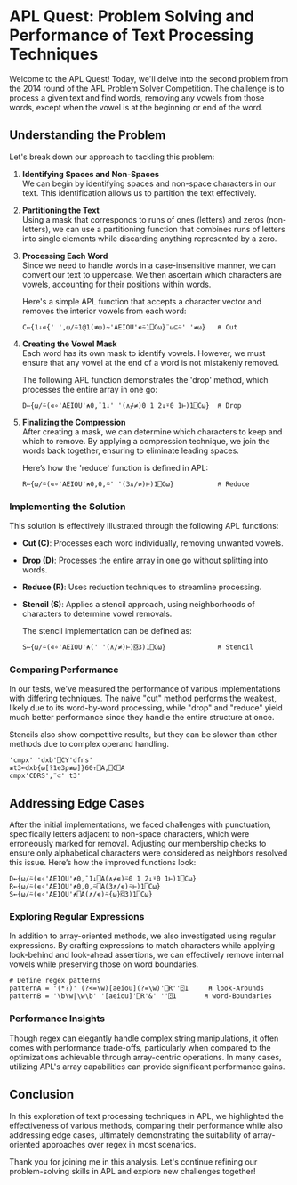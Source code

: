 
# APL Quest: Problem Solving and Performance of Text Processing Techniques

Welcome to the APL Quest! Today, we'll delve into the second problem from the 2014 round of the APL Problem Solver Competition. The challenge is to process a given text and find words, removing any vowels from those words, except when the vowel is at the beginning or end of the word.

## Understanding the Problem

Let's break down our approach to tackling this problem:

1. **Identifying Spaces and Non-Spaces**  
   We can begin by identifying spaces and non-space characters in our text. This identification allows us to partition the text effectively.

2. **Partitioning the Text**  
   Using a mask that corresponds to runs of ones (letters) and zeros (non-letters), we can use a partitioning function that combines runs of letters into single elements while discarding anything represented by a zero.

3. **Processing Each Word**  
   Since we need to handle words in a case-insensitive manner, we can convert our text to uppercase. We then ascertain which characters are vowels, accounting for their positions within words.

   Here's a simple APL function that accepts a character vector and removes the interior vowels from each word:
   ```apl
   C←{1↓∊{' ',⍵/⍨1@1(≢⍵)~'AEIOU'∊⍨1⎕C⍵}¨⍵⊆⍨' '≠⍵}   ⍝ Cut
   ```

4. **Creating the Vowel Mask**  
   Each word has its own mask to identify vowels. However, we must ensure that any vowel at the end of a word is not mistakenly removed.

   The following APL function demonstrates the 'drop' method, which processes the entire array in one go:
   ```apl
   D←{⍵/⍨(∊∘'AEIOU'⍲0,¯1↓' '(∧⌿≠)0 1 2↓⍤0 1⊢)1⎕C⍵}  ⍝ Drop
   ```

5. **Finalizing the Compression**  
   After creating a mask, we can determine which characters to keep and which to remove. By applying a compression technique, we join the words back together, ensuring to eliminate leading spaces.

   Here’s how the 'reduce' function is defined in APL:
   ```apl
   R←{⍵/⍨(∊∘'AEIOU'⍲0,0,⍨' '(3∧/≠)⊢)1⎕C⍵}           ⍝ Reduce
   ```

### Implementing the Solution

This solution is effectively illustrated through the following APL functions:

- **Cut (C)**: Processes each word individually, removing unwanted vowels.
- **Drop (D)**: Processes the entire array in one go without splitting into words.
- **Reduce (R)**: Uses reduction techniques to streamline processing.
- **Stencil (S)**: Applies a stencil approach, using neighborhoods of characters to determine vowel removals.
  
  The stencil implementation can be defined as:
  ```apl
  S←{⍵/⍨(∊∘'AEIOU'⍲(' '(∧/≠)⊢)⌺3)1⎕C⍵}             ⍝ Stencil
  ```

### Comparing Performance

In our tests, we've measured the performance of various implementations with differing techniques. The naive "cut" method performs the weakest, likely due to its word-by-word processing, while "drop" and "reduce" yield much better performance since they handle the entire structure at once.

Stencils also show competitive results, but they can be slower than other methods due to complex operand handling.

```apl
'cmpx' 'dxb'⎕CY'dfns'
≢t3←dxb{⍵[?1e3⍴≢⍵]}60↑⎕A,⎕C⎕A
cmpx'CDRS',¨⊂' t3'
```

## Addressing Edge Cases

After the initial implementations, we faced challenges with punctuation, specifically letters adjacent to non-space characters, which were erroneously marked for removal. Adjusting our membership checks to ensure only alphabetical characters were considered as neighbors resolved this issue. Here’s how the improved functions look:

```apl
D←{⍵/⍨(∊∘'AEIOU'⍲0,¯1↓⎕A(∧⌿∊)⍨0 1 2↓⍤0 1⊢)1⎕C⍵}
R←{⍵/⍨(∊∘'AEIOU'⍲0,0,⍨⎕A(3∧/∊)⍨⊢)1⎕C⍵}
S←{⍵/⍨(∊∘'AEIOU'⍲⎕A(∧/∊)⍨{⍵}⌺3)1⎕C⍵}
```

### Exploring Regular Expressions

In addition to array-oriented methods, we also investigated using regular expressions. By crafting expressions to match characters while applying look-behind and look-ahead assertions, we can effectively remove internal vowels while preserving those on word boundaries.

```apl
# Define regex patterns
patternA = '(*?)' (?<=\w)[aeiou](?=\w)'⎕R''⍠1     ⍝ look-Arounds
patternB = '\b\w|\w\b' '[aeiou]'⎕R'&' ''⍠1       ⍝ word-Boundaries
```

### Performance Insights

Though regex can elegantly handle complex string manipulations, it often comes with performance trade-offs, particularly when compared to the optimizations achievable through array-centric operations. In many cases, utilizing APL's array capabilities can provide significant performance gains.

## Conclusion

In this exploration of text processing techniques in APL, we highlighted the effectiveness of various methods, comparing their performance while also addressing edge cases, ultimately demonstrating the suitability of array-oriented approaches over regex in most scenarios.

Thank you for joining me in this analysis. Let's continue refining our problem-solving skills in APL and explore new challenges together!
